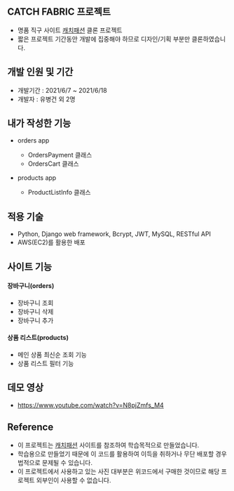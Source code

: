 ## CATCH FABRIC 프로젝트
- 명품 직구 사이트 [캐치패션](https://www.catchfashion.com/) 클론 프로젝트
- 짧은 프로젝트 기간동안 개발에 집중해야 하므로 디자인/기획 부분만 클론하였습니다.

## 개발 인원 및 기간
- 개발기간 : 2021/6/7 ~ 2021/6/18
- 개발자 : 유병건 외 2명

## 내가 작성한 기능
- orders app
  - OrdersPayment 클래스
  - OrdersCart 클래스

- products app
  - ProductListInfo 클래스 

## 적용 기술
 - Python, Django web framework, Bcrypt, JWT, MySQL, RESTful API
 - AWS(EC2)를 활용한 배포

## 사이트 기능
#### 장바구니(orders)
 - 장바구니 조회
 - 장바구니 삭제
 - 장바구니 추가
 
#### 상품 리스트(products)
 - 메인 상품 최신순 조회 기능
 - 상품 리스트 필터 기능

## 데모 영상
 - https://www.youtube.com/watch?v=N8pjZmfs_M4

## Reference
- 이 프로젝트는 [캐치패션](https://www.catchfashion.com/) 사이트를 참조하여 학습목적으로 만들었습니다.
- 학습용으로 만들었기 때문에 이 코드를 활용하여 이득을 취하거나 무단 배포할 경우 법적으로 문제될 수 있습니다.
- 이 프로젝트에서 사용하고 있는 사진 대부분은 위코드에서 구매한 것이므로 해당 프로젝트 외부인이 사용할 수 없습니다.
